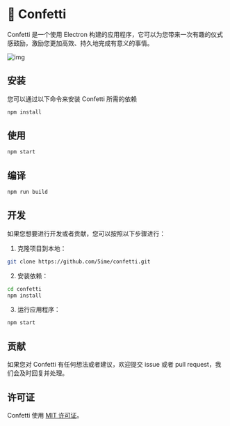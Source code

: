 # 🎉 Confetti

Confetti 是一个使用 Electron 构建的应用程序，它可以为您带来一次有趣的仪式感鼓励，激励您更加高效、持久地完成有意义的事情。

![img](https://user-images.githubusercontent.com/31686695/226540331-d278ec4b-cfad-49ee-baf7-3373fc8d7e75.gif)

## 安装

您可以通过以下命令来安装 Confetti 所需的依赖

```bash
npm install
```

## 使用

```bash
npm start
```

## 编译

```bash
npm run build
```

## 开发

如果您想要进行开发或者贡献，您可以按照以下步骤进行：

1. 克隆项目到本地：

```bash
git clone https://github.com/5ime/confetti.git
```

2. 安装依赖：

```bash
cd confetti
npm install
```

3. 运行应用程序：

```bash
npm start
```

## 贡献

如果您对 Confetti 有任何想法或者建议，欢迎提交 issue 或者 pull request，我们会及时回复并处理。

## 许可证

Confetti 使用 [MIT 许可证](https://github.com/5ime/confetti/blob/main/LICENSE)。

